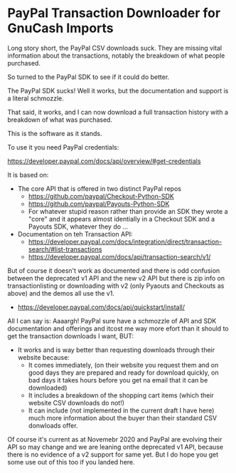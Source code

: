 # PayPal Transaction Downloader for GnuCash Imports

Long story short, the PayPal CSV downloads suck. They are missing vital information about the transactions, notably the breakdown of what people purchased.

So turned to the PayPal SDK to see if it could do better.

The PayPal SDK sucks! Well it works, but the documentation and support is a literal schmozzle. 

That said, it works, and I can now download a full transaction history with a breakdown of what was purchased.

This is the software as it stands. 

To use it you need PayPal credentials:

https://developer.paypal.com/docs/api/overview/#get-credentials

It is based on:

- The core API that is offered in two distinct PayPal repos
	- https://github.com/paypal/Checkout-Python-SDK	
	- https://github.com/paypal/Payouts-Python-SDK
	- For whatever stupid reason rather than provide an SDK they wrote a "core" and it appears almost identially in a Checkout SDK and a Payouts SDK, whatever they do ...
- Documentation on teh Transaction API:
	- https://developer.paypal.com/docs/integration/direct/transaction-search/#list-transactions
	- https://developer.paypal.com/docs/api/transaction-search/v1/

But of course it doesn't work as documented and there is odd confusion between the deprecated v1 API and the new v2 API but there is zip info on transactionlisting or downloading with v2 (only Pyaouts and Checkouts as above) and the demos all use the v1.

- https://developer.paypal.com/docs/api/quickstart/install/

All I can say is: Aaaargh! PayPal sure have a schmozzle of API and SDK documentation and offerings and itcost me way more efort than it should to get the transaction downloads I want, BUT:

- It works and is way better than requesting downloads through their website because:
	- It comes immediately, (on their website you request them and on good days they are prepared and ready for download quickly, on bad days it takes hours before you get na email that it can be downloaded)
	- It includes a breakdown of the shopping cart items (which their website CSV downloads do not!)
	- It can include (not implemented in the current draft I have here) much more information about the buyer than their standard CSV donwloads offer. 

Of course it's current as at Novemebr 2020 and PayPal are evolving their API so may change and we are leaning onthe deprecated v1 API, because there is no evidence of a v2 support for same yet. But I do hope you get some use out of this too if you landed here. 
